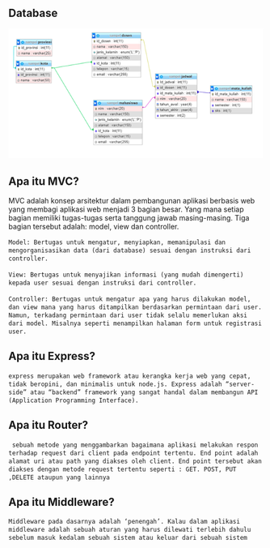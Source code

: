 ## Database
![](Untitled.png)
## Apa itu MVC?  
MVC adalah konsep arsitektur dalam pembangunan aplikasi berbasis web yang membagi aplikasi web menjadi 3 bagian besar. Yang mana setiap bagian memiliki tugas-tugas serta tanggung jawab masing-masing. Tiga bagian tersebut adalah: model, view dan controller.

```
Model: Bertugas untuk mengatur, menyiapkan, memanipulasi dan mengorganisasikan data (dari database) sesuai dengan instruksi dari controller.

View: Bertugas untuk menyajikan informasi (yang mudah dimengerti) kepada user sesuai dengan instruksi dari controller.

Controller: Bertugas untuk mengatur apa yang harus dilakukan model, dan view mana yang harus ditampilkan berdasarkan permintaan dari user. Namun, terkadang permintaan dari user tidak selalu memerlukan aksi dari model. Misalnya seperti menampilkan halaman form untuk registrasi user.
```
## Apa itu Express?
```
express merupakan web framework atau kerangka kerja web yang cepat, tidak beropini, dan minimalis untuk node.js. Express adalah “server-side” atau “backend” framework yang sangat handal dalam membangun API (Application Programming Interface).
```
## Apa itu Router?
```
 sebuah metode yang menggambarkan bagaimana aplikasi melakukan respon terhadap request dari client pada endpoint tertentu. End point adalah alamat uri atau path yang diakses oleh client. End point tersebut akan diakses dengan metode request tertentu seperti : GET. POST, PUT ,DELETE ataupun yang lainnya
```
## Apa itu Middleware?
```
Middleware pada dasarnya adalah ‘penengah’. Kalau dalam aplikasi middleware adalah sebuah aturan yang harus dilewati terlebih dahulu sebelum masuk kedalam sebuah sistem atau keluar dari sebuah sistem
```

